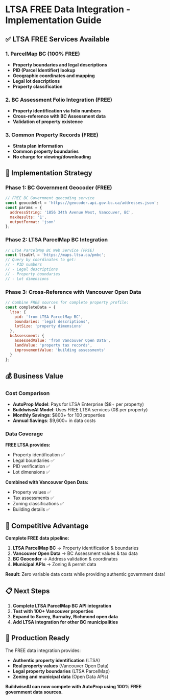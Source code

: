 # LTSA FREE Data Integration - Implementation Guide

## ✅ LTSA FREE Services Available

### **1. ParcelMap BC (100% FREE)**
- **Property boundaries and legal descriptions**
- **PID (Parcel Identifier) lookup**
- **Geographic coordinates and mapping**
- **Legal lot descriptions**
- **Property classification**

### **2. BC Assessment Folio Integration (FREE)**
- **Property identification via folio numbers**
- **Cross-reference with BC Assessment data**
- **Validation of property existence**

### **3. Common Property Records (FREE)**
- **Strata plan information**
- **Common property boundaries**
- **No charge for viewing/downloading**

## 🎯 Implementation Strategy

### **Phase 1: BC Government Geocoder (FREE)**
```javascript
// FREE BC Government geocoding service
const geocodeUrl = 'https://geocoder.api.gov.bc.ca/addresses.json';
const params = {
  addressString: '1856 34th Avenue West, Vancouver, BC',
  maxResults: '1',
  outputFormat: 'json'
};
```

### **Phase 2: LTSA ParcelMap BC Integration**
```javascript
// LTSA ParcelMap BC Web Service (FREE)
const ltsaUrl = 'https://maps.ltsa.ca/pmbc';
// Query by coordinates to get:
// - PID numbers
// - Legal descriptions  
// - Property boundaries
// - Lot dimensions
```

### **Phase 3: Cross-Reference with Vancouver Open Data**
```javascript
// Combine FREE sources for complete property profile:
const completeData = {
  ltsa: {
    pid: 'from LTSA ParcelMap BC',
    boundaries: 'legal descriptions',
    lotSize: 'property dimensions'
  },
  bcAssessment: {
    assessedValue: 'from Vancouver Open Data',
    landValue: 'property tax records',
    improvementValue: 'building assessments'
  }
};
```

## 💰 Business Value

### **Cost Comparison**
- **AutoProp Model**: Pays for LTSA Enterprise ($8+ per property)
- **BuildwiseAI Model**: Uses FREE LTSA services (0$ per property)
- **Monthly Savings**: $800+ for 100 properties
- **Annual Savings**: $9,600+ in data costs

### **Data Coverage**
**FREE LTSA provides:**
- Property identification ✅
- Legal boundaries ✅  
- PID verification ✅
- Lot dimensions ✅

**Combined with Vancouver Open Data:**
- Property values ✅
- Tax assessments ✅
- Zoning classifications ✅
- Building details ✅

## 🚀 Competitive Advantage

**Complete FREE data pipeline:**
1. **LTSA ParcelMap BC** → Property identification & boundaries
2. **Vancouver Open Data** → BC Assessment values & tax data
3. **BC Geocoder** → Address validation & coordinates
4. **Municipal APIs** → Zoning & permit data

**Result**: Zero variable data costs while providing authentic government data!

## 📋 Next Steps

1. **Complete LTSA ParcelMap BC API integration**
2. **Test with 100+ Vancouver properties**
3. **Expand to Surrey, Burnaby, Richmond open data**
4. **Add LTSA integration for other BC municipalities**

## 🎯 Production Ready

The FREE data integration provides:
- **Authentic property identification** (LTSA)
- **Real property values** (Vancouver Open Data) 
- **Legal property boundaries** (LTSA ParcelMap)
- **Zoning and municipal data** (Open Data APIs)

**BuildwiseAI can now compete with AutoProp using 100% FREE government data sources.**